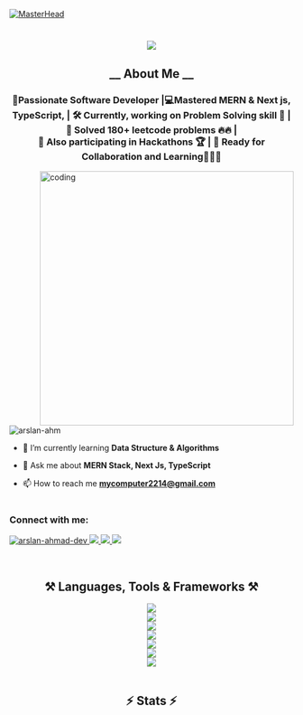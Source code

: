 [comment]: <> (Banner Image)
[![MasterHead](https://repository-images.githubusercontent.com/588181932/e36ec678-7984-4cdd-8e4c-a3932772ff8e)](https://github.com/arslan-ahm)

[comment]: <> (Animated Intro.)
<h1 align="center">
    <img src="https://readme-typing-svg.herokuapp.com/?font=Righteous&size=35&center=true&vCenter=true&width=900&height=70&duration=5000&lines=Hi+There!+👋;+I'm+ARslan+Ahmad!;+Software+Developer,+Ready+to+Collaborate...+🙃&color=3C99D4" />
</h1>

[comment]: <> (About Me)
<h2 align="center">__ About Me __</h2>
<h3 align="center"> 🚀Passionate Software Developer |💻Mastered MERN & Next js, TypeScript, |&nbsp;🛠️&nbsp;Currently, working on Problem Solving skill 📖 | 🎯 Solved 180+ leetcode problems 🔥🔥 |</br> 🏅 Also participating in Hackathons 🏆 |  👥 Ready for Collaboration and <strong>Learning</strong>👨🏻‍💻</h3>

<img align="right" alt="coding" width="450" src="https://i.imgur.com/GezCVzO.gif" >
 <br>

<p align="left"> <img src="https://komarev.com/ghpvc/?username=arslan-ahm&label=Profile%20views&color=0e75b6&style=flat" alt="arslan-ahm" /> </p>

- 🌱 I’m currently learning **Data Structure & Algorithms**

- 💬 Ask me about **MERN Stack, Next Js, TypeScript**

- 📫 How to reach me **mycomputer2214@gmail.com**
 <br> <br>
 
<h3 align="left">Connect with me:</h3>
<p align="left">

[comment]: <> (Contact Section)
<a href="mailto:mycomputer2214@gmail.com">
    <img src="https://img.shields.io/badge/Gmail-333333?style=for-the-badge&logo=gmail&logoColor=red" alt="arslan-ahmad-dev" />
  </a>
  <a href="https://linkedin.com/in/arslan-ahmad-dev" target="_blank">
    <img src="https://img.shields.io/badge/LinkedIn-0077B5?style=for-the-badge&logo=linkedin&logoColor=white" />
  </a>
  <a href="https://fb.com/ars.ahm.dev" target="_blank">
    <img src="https://img.shields.io/badge/Facebook-1A77B1?style=for-the-badge&logo=facebook&logoColor=white" />
  </a>
  <a href="https://leetcode.com/u/ARslan_/" target="_blank">
    <img src="https://img.shields.io/badge/Leetcode-222222?style=for-the-badge&logo=leetcode&logoColor=white" />
  </a>
</p>
 <br>

[comment]: <> (Languages Section)
<div>
    <div>
        <h2 align="center">⚒️ Languages, Tools & Frameworks ⚒️</h2>
        <div align="center">
            <img src="https://skillicons.dev/icons?i=vscode," />
             <br>
            <img src="https://skillicons.dev/icons?i=git,github,gitlab," />
             <br>
            <img src="https://skillicons.dev/icons?i=cpp,c,php,python,htmx," />
             <br>
            <img src="https://skillicons.dev/icons?i=html,css,javascript,typescript,md,bootstrap,tailwind," />
             <br>
            <img src="https://skillicons.dev/icons?i=npm,react,nodejs,mongodb,express," />
             <br>
            <img src="https://skillicons.dev/icons?i=nextjs,firebase,threejs," />
             <br>
            <img src="https://skillicons.dev/icons?i=wordpress," />
        </div>
    </div>
</div>

<br>

 [comment]: <> (Status Section)
<h2 align="center">⚡ Stats ⚡</h2>
<br>
<!--
Leetcode window

<p align="center">
    <img style="width: 50%;" src="https://leetcard.jacoblin.cool/ARslan_?theme=dark&font=Nunito&ext=heatmap" alt="LeetCode Card" />
</p>

#
<br>

-->


<div align="center">
  <img width="440px" src="https://github-readme-stats.vercel.app/api?username=arslan-ahm&show_icons=true&theme=onedark">
  <img width="385px" src="https://github-readme-stats.vercel.app/api/top-langs/?username=arslan-ahm&layout=compact&theme=onedark" />
  <img width="440px" src="https://github-readme-activity-graph.vercel.app/graph?username=arslan-ahm&theme=github">
  <img width="385px" src="https://github-readme-streak-stats.herokuapp.com/?user=arslan-ahm&theme=onedark" />
</div>

##

[comment]: <> (Ending section)
<p align="center">
  <img src="https://media.giphy.com/media/LnQjpWaON8nhr21vNW/giphy.gif" width="60" style="vertical-align: middle; margin-right: 10px;">
  <span style="vertical-align: middle;">
    <em><b>I genuinely enjoy connecting with new people</b>, so if you'd like to say <b>hi, I'd be delighted to get to know you better!</b> </em>
    <a href="https://linkedin.com/in/arslan-ahmad-dev">Let's talk</a>🙃
  </span>
</p>
